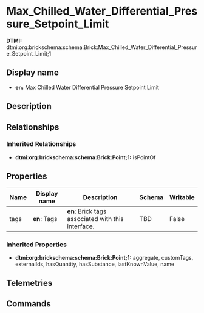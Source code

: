# Max_Chilled_Water_Differential_Pressure_Setpoint_Limit
**DTMI:** dtmi:org:brickschema:schema:Brick:Max_Chilled_Water_Differential_Pressure_Setpoint_Limit;1
## Display name
- **en:** Max Chilled Water Differential Pressure Setpoint Limit
## Description
## Relationships
### Inherited Relationships
* **dtmi:org:brickschema:schema:Brick:Point;1:** isPointOf
## Properties
|Name|Display name|Description|Schema|Writable|
|-|-|-|-|-|
|tags|**en**: Tags|**en**: Brick tags associated with this interface.|TBD|False|
### Inherited Properties
* **dtmi:org:brickschema:schema:Brick:Point;1:** aggregate, customTags, externalIds, hasQuantity, hasSubstance, lastKnownValue, name
## Telemetries
## Commands
